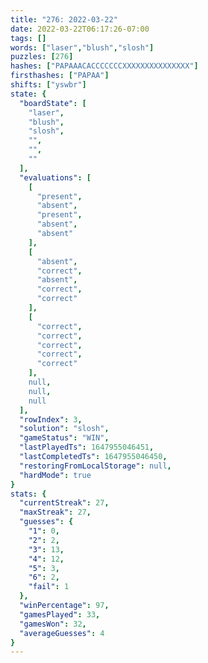 ```yaml
---
title: "276: 2022-03-22"
date: 2022-03-22T06:17:26-07:00
tags: []
words: ["laser","blush","slosh"]
puzzles: [276]
hashes: ["PAPAAACACCCCCCCXXXXXXXXXXXXXXX"]
firsthashes: ["PAPAA"]
shifts: ["yswbr"]
state: {
  "boardState": [
    "laser",
    "blush",
    "slosh",
    "",
    "",
    ""
  ],
  "evaluations": [
    [
      "present",
      "absent",
      "present",
      "absent",
      "absent"
    ],
    [
      "absent",
      "correct",
      "absent",
      "correct",
      "correct"
    ],
    [
      "correct",
      "correct",
      "correct",
      "correct",
      "correct"
    ],
    null,
    null,
    null
  ],
  "rowIndex": 3,
  "solution": "slosh",
  "gameStatus": "WIN",
  "lastPlayedTs": 1647955046451,
  "lastCompletedTs": 1647955046450,
  "restoringFromLocalStorage": null,
  "hardMode": true
}
stats: {
  "currentStreak": 27,
  "maxStreak": 27,
  "guesses": {
    "1": 0,
    "2": 2,
    "3": 13,
    "4": 12,
    "5": 3,
    "6": 2,
    "fail": 1
  },
  "winPercentage": 97,
  "gamesPlayed": 33,
  "gamesWon": 32,
  "averageGuesses": 4
}
---
```


<!-- more -->
